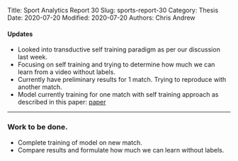 Title: Sport Analytics Report 30
Slug: sports-report-30
Category: Thesis
Date: 2020-07-20
Modified: 2020-07-20
Authors: Chris Andrew

#### Updates
- Looked into transductive self training paradigm as per our discussion last week.
- Focusing on self training and trying to determine how much we can learn from a video without labels.
- Currently have preliminary results for 1 match. Trying to reproduce with another match.
- Model currently training for one match with self training approach as described in this paper: [paper](https://openaccess.thecvf.com/content_ICCV_2019/papers/Rahman_Transductive_Learning_for_Zero-Shot_Object_Detection_ICCV_2019_paper.pdf)

-------
### Work to be done.
- Complete training of model on new match.
- Compare results and formulate how much we can learn without labels.
